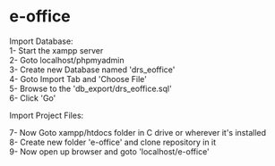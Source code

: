 # e-office
Import Database:  
1- Start the xampp server  
2- Goto localhost/phpmyadmin  
3- Create new Database named 'drs_eoffice'  
4- Goto Import Tab and 'Choose File'  
5- Browse to the 'db_export/drs_eoffice.sql'  
6- Click 'Go'    

Import Project Files:

7- Now Goto xampp/htdocs folder in C drive or wherever it's installed  
8- Create new folder 'e-office' and clone repository in it  
9- Now open up browser and goto 'localhost/e-office'  
